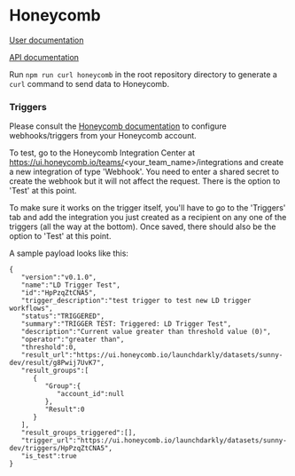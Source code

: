 # Honeycomb

[User documentation](https://docs.launchdarkly.com/integrations/honeycomb)

[API documentation](https://docs.honeycomb.io/api/markers/)

Run `npm run curl honeycomb` in the root repository directory to generate a `curl` command to send data to Honeycomb.


### Triggers

Please consult the [Honeycomb documentation](https://docs.honeycomb.io/working-with-your-data/triggers/) to configure webhooks/triggers from your Honeycomb account.

To test, go to the Honeycomb Integration Center at https://ui.honeycomb.io/teams/<your_team_name>/integrations and create a new integration of type 'Webhook'. You need to enter a shared secret to create the webhook but it will not affect the request. There is the option to 'Test' at this point.

To make sure it works on the trigger itself, you'll have to go to the 'Triggers' tab and add the integration you just created as a recipient on any one of the triggers (all the way at the bottom). Once saved, there should also be the option to 'Test' at this point.

A sample payload looks like this:
```
{
   "version":"v0.1.0",
   "name":"LD Trigger Test",
   "id":"HpPzqZtCNA5",
   "trigger_description":"test trigger to test new LD trigger workflows",
   "status":"TRIGGERED",
   "summary":"TRIGGER TEST: Triggered: LD Trigger Test",
   "description":"Current value greater than threshold value (0)",
   "operator":"greater than",
   "threshold":0,
   "result_url":"https://ui.honeycomb.io/launchdarkly/datasets/sunny-dev/result/g8Pwij7UvK7",
   "result_groups":[
      {
         "Group":{
            "account_id":null
         },
         "Result":0
      }
   ],
   "result_groups_triggered":[],
   "trigger_url":"https://ui.honeycomb.io/launchdarkly/datasets/sunny-dev/triggers/HpPzqZtCNA5",
   "is_test":true
}
```

